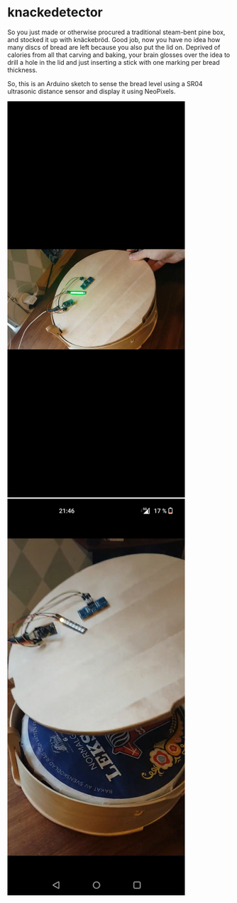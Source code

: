 # knackedetector
So you just made or otherwise procured a traditional steam-bent pine box, and stocked it up with knäckebröd. Good job, now you have no idea how many discs of bread are left because you also put the lid on.
Deprived of calories from all that carving and baking, your brain glosses over the idea to drill a hole in the lid and just inserting a stick with one marking per bread thickness.

So, this is an Arduino sketch to sense the bread level using a SR04 ultrasonic distance sensor and display it using NeoPixels.

<img src="full.jpg" width="400">
<img src="empty.jpg" width="400">
